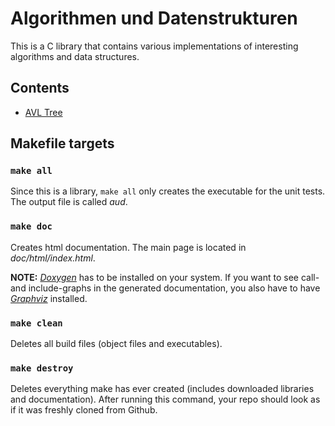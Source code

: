 # Algorithmen und Datenstrukturen
This is a C library that contains various implementations of interesting algorithms and data structures.

## Contents
* [AVL Tree](src/AvlTree.h)

## Makefile targets
### `make all`
Since this is a library, `make all` only creates the executable for the unit tests. The output file is called _aud_.

### `make doc`
Creates html documentation. The main page is located in _doc/html/index.html_.

**NOTE:** [_Doxygen_](http://www.stack.nl/~dimitri/doxygen/) has to be installed on your system. If you want to see
call- and include-graphs in the generated documentation, you also have to have [_Graphviz_](http://www.graphviz.org/)
installed.

### `make clean`
Deletes all build files (object files and executables).

### `make destroy`
Deletes everything make has ever created (includes downloaded libraries and documentation). After running this command,
your repo should look as if it was freshly cloned from Github.